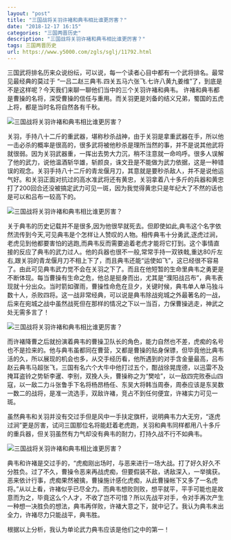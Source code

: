 ```yaml
---
layout: "post"
title: "三国战将关羽许褚和典韦相比谁更厉害？"
date: "2018-12-17 16:15"
categories: "三国两晋历史"
description: "三国战将关羽许褚和典韦相比谁更厉害？"
tags: 三国两晋历史
url: https://www.y5000.com/zgls/sglj/11792.html
---
```






三国武将排名历来众说纷纭，可以说，每一个读者心目中都有一个武将排名。最常见最经典的莫过于
“一吕二赵三典韦.四关五马六张飞.七许八黄九姜维”了，到底是不是这样呢？今天我们来聊一聊他们当中的三个关羽许褚和典韦。
许褚和典韦都是曹操的名将，深受曹操的信任与重用。而关羽更是刘备的结义兄弟，蜀国的五虎上将，都是当时名将自然各有千秋。

![三国战将关羽许褚和典韦相比谁更厉害？](/uploads/allimg/170122/6-1F1221523422K.JPG)

关羽，手持八十二斤的重武器，堪称秒杀战神，由于关羽是拿重武器在手，所以他一击必杀的概率是很高的，很多武将被他秒杀是理所当然的事，并不是说其他武将就很弱。因为关羽武器重，一挥出去势大力沉，稍不注意就一命呜呼。很多人误解了他的武力，说他温酒斩华雄，斩颜良，诛文丑是不能做为武力依据，这是一种错误的观念。关羽手持八十二斤的青龙偃月刀，其意就是要秒杀敌人，并不是说他运气好。和关羽正面对抗过的高水准武将还有黄忠，关羽拿着八十多斤的兵器和黄忠打了200回合还没被搞定武力可见一斑，因为我觉得黄忠只是年纪大了不然的话也是可以和吕布一较高下的。

![三国战将关羽许褚和典韦相比谁更厉害？](/uploads/allimg/170122/6-1F1221524124Z.JPG)

关于典韦的历史记载并不是很多,因为他很早就死去。但即使如此,典韦这个名字依然流传到今天,可见典韦是个怎样让人赞叹的人物。相传典韦十分勇武,逐虎过涧，老虎见到他都要害怕的逃跑,而典韦反而需要追着老虎才能将它打到。这个事情直接的反应了典韦的武力过人。他的兵器也很不一般,常常手持一双铁戟,重达80斤左右,跟关羽的青龙偃月刀不相上下了，而且典韦还能“运使如飞”，这已经很不容易了。由此可见典韦武力觉不会在关羽之下了。而且在他短暂的生命里典韦之勇更是不断体现。每当曹操有生命之危，他总是挺身而出，尤其是“濮阳战吕布”，典韦表现就十分出众。当时箭如骤雨，曹操性命危在旦夕，关键时候，典韦单人单马独斗数十人，杀败四将。这一战非常经典，可以说是典韦除战宛城之外最著名的一战，后来在宛城之战中虽然战死但在那样的情况之下以一当百，力保曹操逃走，神武之处无需多言了！

![三国战将关羽许褚和典韦相比谁更厉害？](/uploads/allimg/170122/6-1F12215244O56.JPG)

而许褚降曹之后就扮演着典韦的曹操卫队长的角色，能力自然也不差，虎痴的名号也不是捡来的。他与典韦虽都同在曹营，又都是曹操的贴身保镖，但毕竟他比典韦活的久，所以展现的机会也多，从交手经历看，他所遇到的对手含金量最高，吕布赵云典韦马超张飞，三国有名六个大牛中他打过五个，酣战徐晃庞德，以迅雷不及掩耳盗铃之势斩李暹、李别，双挽人头，曹操称之为“樊哙”，以一敌四完败泰山四寇，以一敌二力斗张鲁手下名将杨昂杨任、东吴大将韩当周泰，周泰应该是东吴数一数二的战将，是准一流选手，双敌许褚，竞占不到任何便宜，许褚实力可见一斑。

虽然典韦和关羽并没有交过手但是风中一手扶定旗杆，说明典韦力大无穷，“逐虎过涧”更是厉害，试问三国那位名将能赶着老虎跑，关羽和典韦同样都用八十多斤的重兵器，但关羽虽然有力气却没有典韦的耐力，打持久战不行不如典韦。

![三国战将关羽许褚和典韦相比谁更厉害？](/uploads/allimg/170122/6-1F12215251WQ.JPG)

典韦和许褚是交过手的，“虎痴刚出场时，与恶来进行一场大战。打了好久好久不分胜负。过了不久，曹操令恶来再战虎痴，但要假装不敌，诱敌深入，一举擒获。恶来依计行事，虎痴果然被擒，曹操施计感化虎痴，从此曹操帐下又多了一名虎将。”从以上看，许褚似乎已尽全力。而典韦想败则败，想平就平，平手可能也是故意而为之，毕竟这么个人才，不收了岂不可惜？所以先战平对手，令对手再次产生一种想一决胜负的想法，典韦再佯败，许褚大意之下，就中记了。我认为典韦未出全力，许褚尽力只能战平，典韦胜。

根据以上分析，我认为单论武力典韦应该是他们之中的第一！
